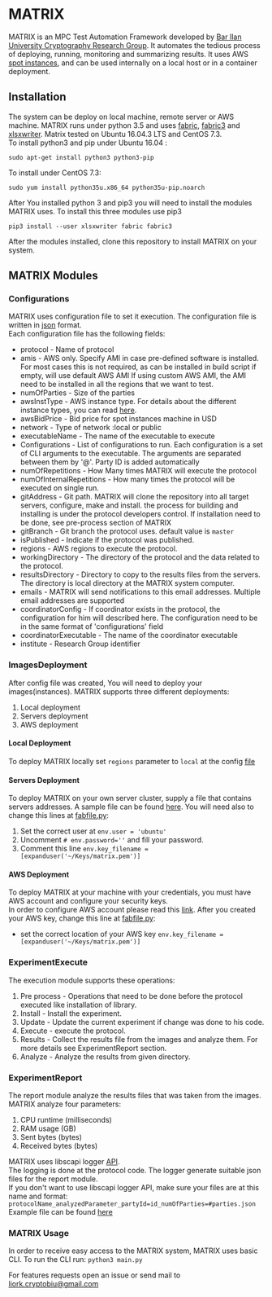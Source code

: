 # MATRIX

MATRIX is an MPC Test Automation Framework developed by [Bar Ilan University Cryptography Research Group](http://crypto.biu.ac.il/).
It automates the tedious process of deploying, running, monitoring and summarizing results.
It uses AWS [spot instances](https://aws.amazon.com/ec2/spot/), and can be used internally on a local host or in a container deployment.


## Installation
The system can be deploy on local machine, remote server or AWS machine.
MATRIX runs under python 3.5 and uses [fabric](https://github.com/fabric/fabric), [fabric3](https://pypi.python.org/pypi/Fabric3/1.10.2) and [xlsxwriter](http://xlsxwriter.readthedocs.io/).
Matrix tested on Ubuntu 16.04.3 LTS and CentOS 7.3.  
To install python3 and pip under Ubuntu 16.04 :

`sudo apt-get install python3 python3-pip`

To install under CentOS 7.3:

`sudo yum install python35u.x86_64 python35u-pip.noarch`

After You installed python 3 and pip3 you will need to install the modules MATRIX uses. To install this three modules use pip3

`pip3 install --user xlsxwriter fabric fabric3`

After the modules installed, clone this repository to install MATRIX on your system.

## MATRIX Modules

### Configurations
MATRIX uses configuration file to set it execution. The configuration file is written in [json](https://en.wikipedia.org/wiki/JSON) format.  
Each configuration file has the following fields:
* protocol - Name of protocol
* amis - AWS only. Specify AMI in case pre-defined software is installed. For most cases this is not required, as can be installed in build script
if empty, will use default AWS AMI
If using custom AWS AMI, the AMI need to be installed in all the regions that we want to test. 
* numOfParties - Size of the parties
* awsInstType - AWS instance type. For details about the different instance types, you can read [here](https://aws.amazon.com/ec2/instance-types/).
* awsBidPrice - Bid price for spot instances machine in USD
* network - Type of network :local or public
* executableName - The name of the executable to execute
* Configurations - List of configurations to run. Each configuration is a set of CLI arguments to the executable. The arguments are separated between them by '@'. Party ID is added automatically
* numOfRepetitions - How Many times MATRIX will execute the protocol
* numOfInternalRepetitions - How many times the protocol will be executed on single run.
* gitAddress -  Git path. MATRIX will clone the repository into all target servers, configure, make and install. the process for building and installing is under the protocol developers control. If installation need to be done, see pre-process section of MATRIX
* gitBranch - Git branch the protocol uses. default value is `master`
* isPublished - Indicate if the protocol was published.
* regions - AWS regions to execute the protocol.
* workingDirectory - The directory of the protocol and the data related to the protocol.
* resultsDirectory - Directory to copy to the results files from the servers. The directory is local directory at the MATRIX system computer.
* emails - MATRIX will send notifications to this email addresses. Multiple email addresses are supported
* coordinatorConfig - If coordinator exists in the protocol, the configuration for him will described here. The configuration need to be in the same format of 'configurations' field
* coordinatorExecutable - The name of the coordinator executable
* institute - Research Group identifier

### ImagesDeployment

After config file was created, You will need to deploy your images(instances). MATRIX supports three different deployments:
1. Local deployment
2. Servers deployment
3. AWS deployment

#### Local Deployment
To deploy MATRIX locally set `regions` parameter to `local` at the config [file](../master/Configurations/Config_BMR.json)

#### Servers Deployment
To deploy MATRIX on your own server cluster, supply a file that contains servers addresses.
A sample file can be found [here](../blob/master/Assets/servers_file).
You will need also to change this lines at [fabfile.py](../master/ExperimentExecute/fabfile.py):
1. Set the correct user at `env.user = 'ubuntu'`
2. Uncomment `# env.password=''` and fill your password.
3. Comment this line `env.key_filename = [expanduser('~/Keys/matrix.pem')]`

#### AWS Deployment
To deploy MATRIX at your machine with your credentials, you must have AWS account and configure your security keys.  
In order to configure AWS account please read this [link](http://docs.aws.amazon.com/sdk-for-java/v1/developer-guide/credentials.html).
After you created your AWS key, change this line at [fabfile.py](../master/ExperimentExecute/fabfile.py):

- set the correct location of your AWS key `env.key_filename = [expanduser('~/Keys/matrix.pem')]`

### ExperimentExecute

The execution module supports these operations:
1. Pre process - Operations that need to be done before the protocol executed like installation of library.
2. Install - Install the experiment.
3. Update - Update the current experiment if change was done to his code.
4. Execute - execute the protocol.
5. Results - Collect the results file from the images and analyze them. For more details see ExperimentReport section.
6. Analyze - Analyze the results from given directory.

### ExperimentReport

The report module analyze the results files that was taken from the images. MATRIX analyze four parameters:
1. CPU runtime (milliseconds)
2. RAM usage (GB)
3. Sent bytes (bytes)
4. Received bytes (bytes)

MATRIX uses libscapi logger [API](https://github.com/cryptobiu/libscapi/blob/dev/include/infra/Measurement.hpp).  
The logging is done at the protocol code. The logger generate suitable json files for the report module.  
If you don't want to use libscapi logger API, make sure your files are at this name and format:   
`protocolName_analyzedParameter_partyId=id_numOfParties=#parties.json`  
Example file can be found [here](../master/Assets/MPCHonestMajorityNoTriples_cpu_partyId=0_numOfParties=3.json)


### MATRIX Usage

In order to receive easy access to the MATRIX system, MATRIX uses basic CLI. To run the CLI run: `python3 main.py`

For features requests open an issue or send mail to liork.cryptobiu@gmail.com
